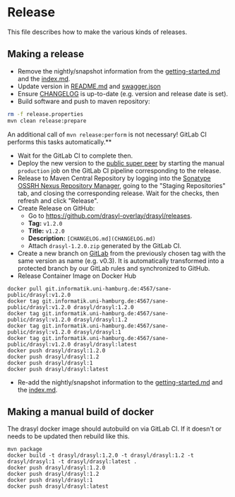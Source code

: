 # Release

This file describes how to make the various kinds of releases.

## Making a release

* Remove the nightly/snapshot information from the [getting-started.md](docs/content/getting-started.md) and the [index.md](docs/content/index.md).
* Update version in [README.md](README.md) and [swagger.json](drasyl-plugin-groups-manager/src/main/resources/public/swagger.json)
* Ensure [CHANGELOG](CHANGELOG.md) is up-to-date (e.g. version and release date is set).
* Build software and push to maven repository:
```bash
rm -f release.properties
mvn clean release:prepare
```
An additional call of `mvn release:perform` is not necessary! GitLab CI performs this tasks automatically.**

* Wait for the GitLab CI to complete then.
* Deploy the new version to the [public super peer](https://production.env.drasyl.org/) by starting the manual `production` job on the GitLab CI pipeline corresponding to the release.
* Release to Maven Central Repository by logging into the [Sonatype OSSRH Nexus Repository Manager](https://oss.sonatype.org), going to the "Staging Repositories" tab, and closing the corresponding release. Wait for the checks, then refresh and click "Release".
* Create Release on GitHub:
  * Go to https://github.com/drasyl-overlay/drasyl/releases.
  * **Tag:** `v1.2.0`
  * **Title:** `v1.2.0`
  * **Description:** `[CHANGELOG.md](CHANGELOG.md)`
  * Attach `drasyl-1.2.0.zip` generated by the GitLab CI.
* Create a new branch on [GitLab](https://git.informatik.uni-hamburg.de/sane-public/drasyl/-/branches/new) from the previously chosen tag with the same version as name (e.g. v0.3). It is automatically transformed into a protected branch by our GitLab rules and synchronized to GitHub.
* Release Container Image on Docker Hub

```
docker pull git.informatik.uni-hamburg.de:4567/sane-public/drasyl:v1.2.0
docker tag git.informatik.uni-hamburg.de:4567/sane-public/drasyl:v1.2.0 drasyl/drasyl:1.2.0
docker tag git.informatik.uni-hamburg.de:4567/sane-public/drasyl:v1.2.0 drasyl/drasyl:1.2
docker tag git.informatik.uni-hamburg.de:4567/sane-public/drasyl:v1.2.0 drasyl/drasyl:1
docker tag git.informatik.uni-hamburg.de:4567/sane-public/drasyl:v1.2.0 drasyl/drasyl:latest
docker push drasyl/drasyl:1.2.0
docker push drasyl/drasyl:1.2
docker push drasyl/drasyl:1
docker push drasyl/drasyl:latest
```

* Re-add the nightly/snapshot information to the [getting-started.md](docs/content/getting-started.md) and the [index.md](docs/content/index.md).

## Making a manual build of docker

The drasyl docker image should autobuild on via GitLab CI. If it doesn't or needs to be updated then
rebuild like this.

```
mvn package
docker build -t drasyl/drasyl:1.2.0 -t drasyl/drasyl:1.2 -t drasyl/drasyl:1 -t drasyl/drasyl:latest .
docker push drasyl/drasyl:1.2.0
docker push drasyl/drasyl:1.2
docker push drasyl/drasyl:1
docker push drasyl/drasyl:latest
```